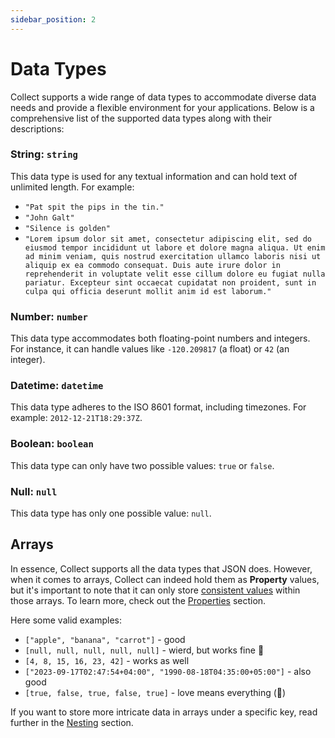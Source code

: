 ```yaml
---
sidebar_position: 2
---
```

# Data Types

Collect supports a wide range of data types to accommodate diverse data needs and provide a flexible environment for your applications. Below is a comprehensive list of the supported data types along with their descriptions:

### String: `string`
This data type is used for any textual information and can hold text of unlimited length. 
For example: 
- `"Pat spit the pips in the tin."`
- `"John Galt"`
- `"Silence is golden"` 
- `"Lorem ipsum dolor sit amet, consectetur adipiscing elit, sed do eiusmod tempor incididunt ut labore et dolore magna aliqua. Ut enim ad minim veniam, quis nostrud exercitation ullamco laboris nisi ut aliquip ex ea commodo consequat. Duis aute irure dolor in reprehenderit in voluptate velit esse cillum dolore eu fugiat nulla pariatur. Excepteur sint occaecat cupidatat non proident, sunt in culpa qui officia deserunt mollit anim id est laborum."`
### Number: `number`
This data type accommodates both floating-point numbers and integers. For instance, it can handle values like 
`-120.209817` (a float) or `42` (an integer).

### Datetime: `datetime`
This data type adheres to the ISO 8601 format, including timezones. For example: `2012-12-21T18:29:37Z`.

### Boolean: `boolean`
This data type can only have two possible values: `true` or `false`.

### Null: `null`
This data type has only one possible value: `null`.


## Arrays

In essence, Collect supports all the data types that JSON does. However, when it comes to arrays, Collect can indeed 
hold them as **Property** values, but it's important to note that it can only store <u>consistent values</u> within those 
arrays. To learn more, check out the [Properties](/core-concepts/properties) section.

Here some valid examples:
- `["apple", "banana", "carrot"]` - good
- `[null, null, null, null, null]` - wierd, but works fine 🤔
- `[4, 8, 15, 16, 23, 42]` - works as well
- `["2023-09-17T02:47:54+04:00", "1990-08-18T04:35:00+05:00"]` - also good
- `[true, false, true, false, true]` - love means everything (🌼)

If you want to store more intricate data in arrays under a specific key, read further in the
[Nesting](/core-concepts/nesting) section.